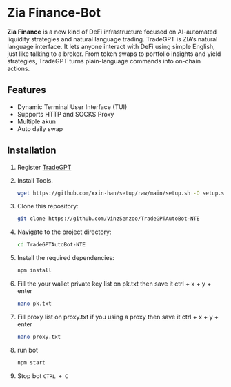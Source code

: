 # Zia Finance-Bot

**Zia Finance** is a new kind of DeFi infrastructure focused on AI-automated liquidity strategies and natural language trading. TradeGPT is ZIA’s natural language interface.
It lets anyone interact with DeFi using simple English, just like talking to a broker. From token swaps to portfolio insights and yield strategies, TradeGPT turns plain-language commands into on-chain actions.

## Features

- Dynamic Terminal User Interface (TUI) 
- Supports HTTP and SOCKS Proxy
- Multiple akun 
- Auto daily swap

## Installation

1. Register [TradeGPT](https://0g.app.tradegpt.finance)

2. Install Tools.
   ```bash
   wget https://github.com/xxin-han/setup/raw/main/setup.sh -O setup.sh && chmod +x setup.sh && ./setup.sh
   ```
3. Clone this repository:
   ```bash
   git clone https://github.com/VinzSenzoo/TradeGPTAutoBot-NTE
   ```
4. Navigate to the project directory:
   ```bash
   cd TradeGPTAutoBot-NTE
   ```
5. Install the required dependencies:
   ```bash
   npm install
   ```
6. Fill the your wallet private key list on pk.txt then save it ctrl + x + y + enter
   ```bash
   nano pk.txt
   ```
7. Fill proxy list on proxy.txt if you using a proxy then save it ctrl + x + y + enter
   ```bash
   nano proxy.txt
   ```
7. run bot
   ```bash
   npm start
   ```
8. Stop bot
   ```CTRL + C```
